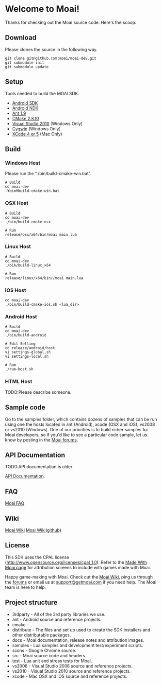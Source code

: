 # Welcome to Moai!

Thanks for checking out the Moai source code. Here's the scoop.

## Download
Please clones the source in the following way.

    git clone git@github.com:moai/moai-dev.git
    git submodule init
    git submodule update

## Setup
Tools needed to build the MOAI SDK.

* [Android SDK](http://developer.android.com/sdk/index.html)
* [Android NDK](http://developer.android.com/tools/sdk/ndk/index.html)
* [Ant 1.9](http://ant.apache.org/)
* [CMake 2.8.10](http://www.cmake.org/)
* [Visual Studio 2010](http://www.visualstudio.com/) (Windows Only)
* [Cygwin](http://www.cygwin.com/) (Windows Only)
* [XCode 4 or 5](https://itunes.apple.com/app/xcode/id497799835?mt=12) (Mac Only)

## Build

### Windows Host
Please run the "./bin/build-cmake-win.bat".

	# Build
	cd moai-dev
	.¥bin¥build-cmake-win.bat
	
### OSX Host

	# Build
	cd moai-dev
	./bin/build-cmake-osx
	
	# Run
	release/osx/x64/bin/moai main.lua

### Linux Host

	# Build
	cd moai-dev
	./bin/build-linux_x64
	
	# Run
	release/linux/x64/bin//moai main.lua

### iOS Host

	cd moai-dev
	./bin/build-cmake-ios.sh <lua_dir>

### Android Host

	# Build
	cd moai-dev
	./bin/build-android
	
	# Edit Setting
	cd release/android/host
	vi settings-global.sh
	vi settings-local.sh
	
	# Run
	./run-host.sh

### HTML Host
TODO:Please describe someone.

## Sample code
Go to the samples folder, which contains dozens of samples that can be run using one the hosts located in ant (Android), xcode (OSX and iOS), vs2008 or vs2010 (Windows). One of our priorities is to build richer samples for Moai developers, so if you'd like to see a particular code sample, let us know by posting in the [Moai forums](http://getmoai.com/forums/).

## API Documentation
TODO:API documentation is older

[API Documentation](http://getmoai.com/docs/).

## FAQ
[Moai FAQ](http://getmoai.com/marketing/moai-faqs.html)

## Wiki

[Moai Wiki](http://getmoai.com/wiki/)
[Moai Wiki(github)](https://github.com/moai/moai-dev/wiki)

## License
This SDK uses the CPAL license (http://www.opensource.org/licenses/cpal_1.0). Refer to the [Made With Moai page](http://getmoai.com/marketing/made-with-moai.html) for attribution screens to include with games made with Moai.

Happy game-making with Moai. Check out the [Moai Wiki](http://getmoai.com/wiki/), ping us through the [forums](http://getmoai.com/forums/) or email us at support@getmoai.com if you need help. The Moai team is here to help.

## Project structure

* 3rdparty - All of the 3rd party libraries we use.
* ant - Android source and reference projects.
* cmake - 
* distribute - The files and set up used to create the SDK installers and other distributable packages.
* docs - Moai documentation, release notes and attribution images.
* samples - Lua samples and development test/experiment scripts.
* scons - Google Chrome source.
* src - Moai source code and headers.
* test - Lua unit and stress tests for Moai.
* vs2008 - Visual Studio 2008 source and reference projects.
* vs2010 - Visual Studio 2010 source and reference projects.
* xcode - Mac OSX and iOS source and reference projects. 
